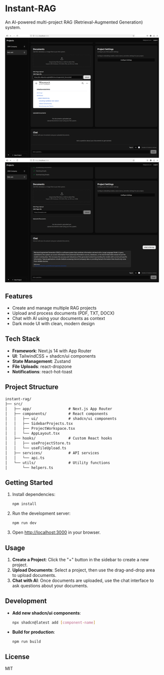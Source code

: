 # Instant-RAG

An AI-powered multi-project RAG (Retrieval-Augmented Generation) system.

![Document upload](https://github.com/kaikaijiang/Instant-RAG/blob/main/instant-rag-ui/web_example.png)
![Chat with document](https://github.com/kaikaijiang/Instant-RAG/blob/main/instant-rag-ui/web_example_chat.png)

## Features

- Create and manage multiple RAG projects
- Upload and process documents (PDF, TXT, DOCX)
- Chat with AI using your documents as context
- Dark mode UI with clean, modern design

## Tech Stack

- **Framework**: Next.js 14 with App Router
- **UI**: TailwindCSS + shadcn/ui components
- **State Management**: Zustand
- **File Uploads**: react-dropzone
- **Notifications**: react-hot-toast

## Project Structure

```
instant-rag/
├── src/
│   ├── app/                 # Next.js App Router
│   ├── components/          # React components
│   │   ├── ui/              # shadcn/ui components
│   │   ├── SidebarProjects.tsx
│   │   ├── ProjectWorkspace.tsx
│   │   └── AppLayout.tsx
│   ├── hooks/               # Custom React hooks
│   │   ├── useProjectStore.ts
│   │   └── useFileUpload.ts
│   ├── services/            # API services
│   │   └── api.ts
│   └── utils/               # Utility functions
│       └── helpers.ts
```

## Getting Started

1. Install dependencies:
   ```bash
   npm install
   ```

2. Run the development server:
   ```bash
   npm run dev
   ```

3. Open [http://localhost:3000](http://localhost:3000) in your browser.

## Usage

1. **Create a Project**: Click the "+" button in the sidebar to create a new project.
2. **Upload Documents**: Select a project, then use the drag-and-drop area to upload documents.
3. **Chat with AI**: Once documents are uploaded, use the chat interface to ask questions about your documents.

## Development

- **Add new shadcn/ui components**:
  ```bash
  npx shadcn@latest add [component-name]
  ```

- **Build for production**:
  ```bash
  npm run build
  ```

## License

MIT
